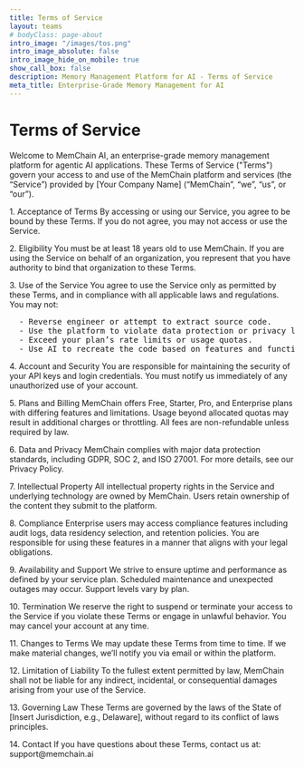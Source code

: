 ```yaml
---
title: Terms of Service
layout: teams
# bodyClass: page-about
intro_image: "/images/tos.png"
intro_image_absolute: false
intro_image_hide_on_mobile: true
show_call_box: false
description: Memory Management Platform for AI - Terms of Service
meta_title: Enterprise-Grade Memory Management for AI
---
```

<!-- <img src="/images/about.png" width="500"> -->
# Terms of Service

<p class="lead">
Welcome to MemChain AI, an enterprise-grade memory management platform for agentic AI applications. These Terms of Service ("Terms") govern your access to and use of the MemChain platform and services (the “Service”) provided by [Your Company Name] (“MemChain”, “we”, “us”, or “our”).</p>

<p class="lead">
1. Acceptance of Terms
By accessing or using our Service, you agree to be bound by these Terms. If you do not agree, you may not access or use the Service.</p>

<p class="lead">
2. Eligibility
You must be at least 18 years old to use MemChain. If you are using the Service on behalf of an organization, you represent that you have authority to bind that organization to these Terms.</p>

<p class="lead">
3. Use of the Service
You agree to use the Service only as permitted by these Terms, and in compliance with all applicable laws and regulations. You may not:
<pre>
  - Reverse engineer or attempt to extract source code.
  - Use the platform to violate data protection or privacy laws.
  - Exceed your plan’s rate limits or usage quotas.
  - Use AI to recreate the code based on features and functionality
</pre>
</p>

<p class="lead">
4. Account and Security
You are responsible for maintaining the security of your API keys and login credentials. You must notify us immediately of any unauthorized use of your account.</p>

<p class="lead">
5. Plans and Billing
MemChain offers Free, Starter, Pro, and Enterprise plans with differing features and limitations. Usage beyond allocated quotas may result in additional charges or throttling. All fees are non-refundable unless required by law.</p>

<p class="lead">
6. Data and Privacy
MemChain complies with major data protection standards, including GDPR, SOC 2, and ISO 27001. For more details, see our Privacy Policy.</p>

<p class="lead">
7. Intellectual Property
All intellectual property rights in the Service and underlying technology are owned by MemChain. Users retain ownership of the content they submit to the platform.</p>

<p class="lead">
8. Compliance
Enterprise users may access compliance features including audit logs, data residency selection, and retention policies. You are responsible for using these features in a manner that aligns with your legal obligations.</p>

<p class="lead">
9. Availability and Support
We strive to ensure uptime and performance as defined by your service plan. Scheduled maintenance and unexpected outages may occur. Support levels vary by plan.</p>

<p class="lead">
10. Termination
We reserve the right to suspend or terminate your access to the Service if you violate these Terms or engage in unlawful behavior. You may cancel your account at any time.</p>

<p class="lead">
11. Changes to Terms
We may update these Terms from time to time. If we make material changes, we’ll notify you via email or within the platform.</p>

<p class="lead">
12. Limitation of Liability
To the fullest extent permitted by law, MemChain shall not be liable for any indirect, incidental, or consequential damages arising from your use of the Service.</p>

<p class="lead">
13. Governing Law
These Terms are governed by the laws of the State of [Insert Jurisdiction, e.g., Delaware], without regard to its conflict of laws principles.</p>

<p class="lead">
14. Contact
If you have questions about these Terms, contact us at: support@memchain.ai
</p>